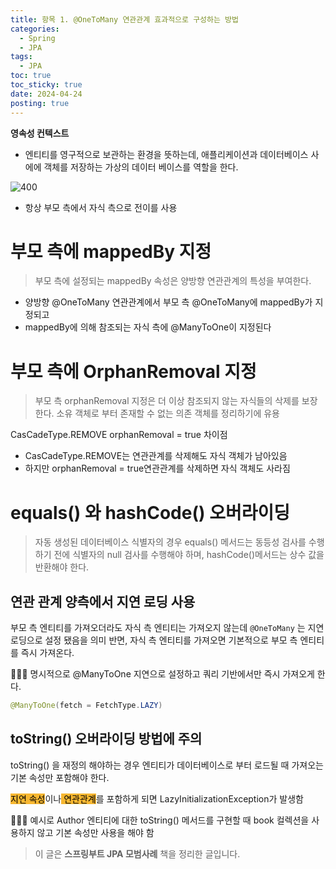```yaml
---
title: 항목 1. @OneToMany 연관관계 효과적으로 구성하는 방법
categories:
  - Spring
  - JPA
tags:
  - JPA
toc: true
toc_sticky: true
date: 2024-04-24
posting: true
---
```

**영속성 컨텍스트**
- 엔티티를 영구적으로 보관하는 환경을 뜻하는데, 애플리케이션과 데이터베이스 사에에 객체를 저장하는 가상의 데이터 베이스를 역할을 한다. 

![400](https://i.imgur.com/MkHBDu7.png)
- 항상 부모 측에서 자식 측으로 전이를 사용

# 부모 측에 mappedBy 지정
> 부모 측에 설정되는 mappedBy 속성은 양방향 연관관계의 특성을 부여한다. 

- 양방향 @OneToMany 연관관계에서 부모 측 @OneToMany에 mappedBy가 지정되고
- mappedBy에 의해 참조되는 자식 측에 @ManyToOne이 지정된다

# 부모 측에 OrphanRemoval 지정
> 부모 측 orphanRemoval 지정은 더 이상 참조되지 않는 자식들의 삭제를 보장한다. 
> 소유 객체로 부터 존재할 수 없는 의존 객체를 정리하기에 유용

CasCadeType.REMOVE
orphanRemoval = true
차이점 
- CasCadeType.REMOVE는 연관관계를 삭제해도 자식 객체가 남아있음
- 하지만 orphanRemoval = true연관관계를 삭제하면 자식 객체도 사라짐

# equals() 와 hashCode() 오버라이딩
> 자동 생성된 데이터베이스 식별자의 경우 equals() 메서드는 동등성 검사를 수행하기 전에 식별자의 null 검사를 수행해야 하며, hashCode()메서드는 상수 값을 반환해야 한다. 

## 연관 관계 양측에서 지연 로딩 사용
부모 측 엔티티를 가져오더라도 자식 측 엔티티는 가져오지 않는데 `@OneToMany` 는 지연 로딩으로 설정 됐음을 의미
반면, 자식 측 엔티티를 가져오면 기본적으로 부모 측 엔티티를 즉시 가져온다. 

🧑🏻‍💻 명시적으로 @ManyToOne 지연으로 설정하고 쿼리 기반에서만 즉시 가져오게 한다. 
```java
@ManyToOne(fetch = FetchType.LAZY)
```

## toString() 오버라이딩 방법에 주의
toString() 을 재정의 해야하는 경우 엔티티가 데이터베이스로 부터 로드될 때 가져오는 기본 속성만 포함해야 한다. 

<mark style='background:#f7b731'>지연 속성</mark>이나<mark style='background:#f7b731'> 연관관계</mark>를 포함하게 되면  LazyInitializationException가 발생함

🧑🏻‍💻 예시로 Author 엔티티에 대한 toString() 메서드를 구현할 때 book 컬렉션을 사용하지 않고 기본 속성만 사용을 해야 함

> 이 글은 **스프링부트 JPA 모범사례** 책을 정리한 글입니다.

